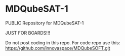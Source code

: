 # MDQubeSAT-1
PUBLIC Repository for MDQubeSAT-1

JUST FOR BOARDS!!!

Do not post coding in this repo.
For code repo use this:
https://github.com/innovaspace/MDQubeSOFT.git
